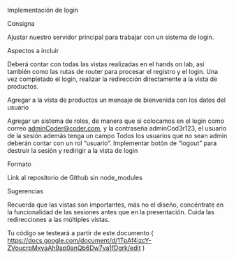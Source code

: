 Implementación de login

Consigna

Ajustar nuestro servidor principal para trabajar con un sistema de login.

Aspectos a incluir

Deberá contar con todas las vistas realizadas en el hands on lab, así también como las rutas de router para procesar el registro y el login. 
Una vez completado el login, realizar la redirección directamente a la vista de productos.

Agregar a la vista de productos un mensaje de bienvenida con los datos del usuario

Agregar un sistema de roles, de manera que si colocamos en el login como correo adminCoder@coder.com, y la contraseña adminCod3r123, el usuario de la sesión además tenga un campo 
Todos los usuarios que no sean admin deberán contar con un rol “usuario”.
Implementar botón de “logout” para destruir la sesión y redirigir a la vista de login

Formato

Link al repositorio de Github sin node_modules

Sugerencias

Recuerda que las vistas son importantes, más no el diseño, concéntrate en la funcionalidad de las sesiones antes que en la presentación.
Cuida las redirecciones a las múltiples vistas.

Tu código se testeará a partir de este documento ( https://docs.google.com/document/d/1TpAf4izcY-ZVoucrpMxyaAh9ap0anQb6Dw7va1fDgrk/edit )
